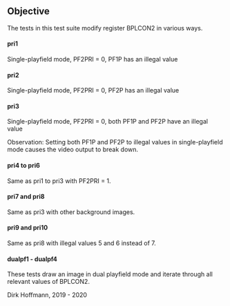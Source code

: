 ## Objective

The tests in this test suite modify register BPLCON2 in various ways.

#### pri1

Single-playfield mode, PF2PRI = 0, PF1P has an illegal value

#### pri2

Single-playfield mode, PF2PRI = 0, PF2P has an illegal value

#### pri3

Single-playfield mode, PF2PRI = 0, both PF1P and PF2P have an illegal value

Observation: Setting both PF1P and PF2P to illegal values in single-playfield mode causes the video output to break down. 

#### pri4 to pri6

Same as pri1 to pri3 with PF2PRI = 1.

#### pri7 and pri8

Same as pri3 with other background images. 

#### pri9 and pri10 

Same as pri8 with illegal values 5 and 6 instead of 7.

#### dualpf1 - dualpf4

These tests draw an image in dual playfield mode and iterate through all relevant values of BPLCON2. 


Dirk Hoffmann, 2019 - 2020
